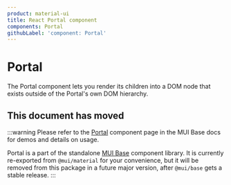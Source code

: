```yaml
---
product: material-ui
title: React Portal component
components: Portal
githubLabel: 'component: Portal'
---
```


# Portal

<p class="description">The Portal component lets you render its children into a DOM node that exists outside of the Portal's own DOM hierarchy.</p>

## This document has moved

:::warning
Please refer to the [Portal](/base/react-portal/) component page in the MUI Base docs for demos and details on usage.

Portal is a part of the standalone [MUI Base](/base/getting-started/overview/) component library.
It is currently re-exported from `@mui/material` for your convenience, but it will be removed from this package in a future major version, after `@mui/base` gets a stable release.
:::
